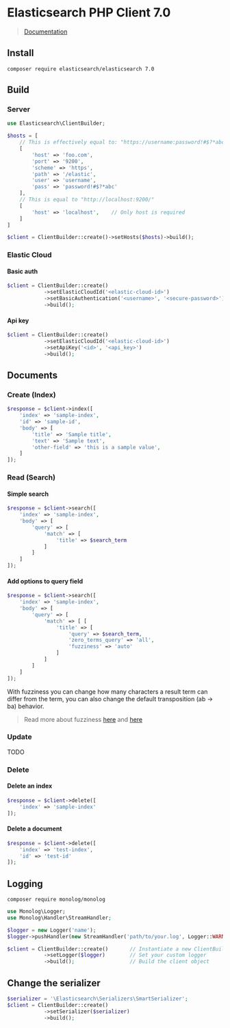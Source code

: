 # Elasticsearch PHP Client 7.0

> [Documentation](https://www.elastic.co/guide/en/elasticsearch/reference/current/index.html)

## Install

``` 
composer require elasticsearch/elasticsearch 7.0
```

## Build

### Server

``` php
use Elasticsearch\ClientBuilder;

$hosts = [
    // This is effectively equal to: "https://username:password!#$?*abc@foo.com:9200/elastic"
    [
        'host' => 'foo.com',
        'port' => '9200',
        'scheme' => 'https',
        'path' => '/elastic',
        'user' => 'username',
        'pass' => 'password!#$?*abc'
    ],
    // This is equal to "http://localhost:9200/"
    [
        'host' => 'localhost',    // Only host is required
    ]
]

$client = ClientBuilder::create()->setHosts($hosts)->build();
```

### Elastic Cloud

#### Basic auth

``` php
$client = ClientBuilder::create()
            ->setElasticCloudId('<elastic-cloud-id>')  
            ->setBasicAuthentication('<username>', '<secure-password>') 
            ->build();
```

#### Api key

``` php
$client = ClientBuilder::create()
            ->setElasticCloudId('<elastic-cloud-id>') 
            ->setApiKey('<id>', '<api_key>') 
            ->build();
```

## Documents

### Create (Index)
``` php
$response = $client->index([
    'index' => 'sample-index',
    'id' => 'sample-id',
    'body' => [
        'title' => 'Sample title',
        'text' => 'Sample text',
        'other-field' => 'this is a sample value',
    ]
]);
```


### Read (Search)

#### Simple search
``` php
$response = $client->search([
    'index' => 'sample-index',
    'body' => [
        'query' => [
            'match' => [
                'title' => $search_term
            ]
        ]
    ]
]);
```

#### Add options to query field

``` php
$response = $client->search([
    'index' => 'sample-index',
    'body' => [
        'query' => [
            'match' => [ [
                'title' => [
                    'query' => $search_term,
                    'zero_terms_query' => 'all',
                    'fuzziness' => 'auto'
                ]
            ]
        ]
    ]
]);
```

With fuzziness you can change how many characters a result term can differ from the term, you can also change the default transposition (ab -> ba) behavior.

> Read more about fuzziness [here](https://www.elastic.co/guide/en/elasticsearch/reference/current/common-options.html#fuzziness)
and [here](https://www.elastic.co/guide/en/elasticsearch/reference/current/query-dsl-match-query.html#query-dsl-match-query-fuzziness)




### Update

TODO

### Delete

#### Delete an index
``` php
$response = $client->delete([
    'index' => 'sample-index'
]);
```

#### Delete a document

``` php
$response = $client->delete([
    'index' => 'test-index',
    'id' => 'test-id'
]);
```

## Logging
```
composer require monolog/monolog
```


``` php
use Monolog\Logger;
use Monolog\Handler\StreamHandler;

$logger = new Logger('name');
$logger->pushHandler(new StreamHandler('path/to/your.log', Logger::WARNING));

$client = ClientBuilder::create()       // Instantiate a new ClientBuilder
            ->setLogger($logger)        // Set your custom logger
            ->build();                  // Build the client object
```

## Change the serializer
``` php
$serializer = '\Elasticsearch\Serializers\SmartSerializer';
$client = ClientBuilder::create()
            ->setSerializer($serializer)
            ->build();
```